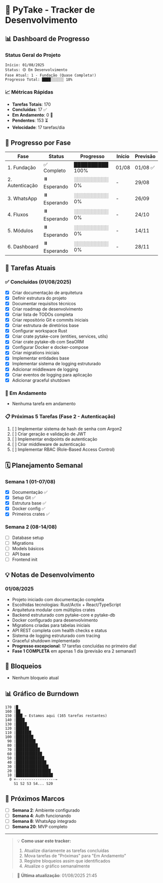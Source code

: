 # 🚀 PyTake - Tracker de Desenvolvimento

## 📊 Dashboard de Progresso

### Status Geral do Projeto
```
Início: 01/08/2025
Status: 🟡 Em Desenvolvimento
Fase Atual: 1 - Fundação (Quase Completa!)
Progresso Total: ████░░░░░░ 18%
```

### 📈 Métricas Rápidas
- **Tarefas Totais**: 170
- **Concluídas**: 17 ✅
- **Em Andamento**: 0 🔄
- **Pendentes**: 153 ⏳
- **Velocidade**: 17 tarefas/dia

## 🎯 Progresso por Fase

| Fase | Status | Progresso | Início | Previsão |
|------|--------|-----------|---------|----------|
| 1. Fundação | ✅ Completo | ██████████ 100% | 01/08 | 01/08 ✅ |
| 2. Autenticação | ⏸️ Esperando | ░░░░░░░░░░ 0% | - | 29/08 |
| 3. WhatsApp | ⏸️ Esperando | ░░░░░░░░░░ 0% | - | 26/09 |
| 4. Fluxos | ⏸️ Esperando | ░░░░░░░░░░ 0% | - | 24/10 |
| 5. Módulos | ⏸️ Esperando | ░░░░░░░░░░ 0% | - | 14/11 |
| 6. Dashboard | ⏸️ Esperando | ░░░░░░░░░░ 0% | - | 28/11 |

## 📝 Tarefas Atuais

### ✅ Concluídas (01/08/2025)
- [x] Criar documentação de arquitetura
- [x] Definir estrutura do projeto  
- [x] Documentar requisitos técnicos
- [x] Criar roadmap de desenvolvimento
- [x] Criar lista de TODOs completa
- [x] Criar repositório Git e commits iniciais
- [x] Criar estrutura de diretórios base
- [x] Configurar workspace Rust
- [x] Criar crate pytake-core (entities, services, utils)
- [x] Criar crate pytake-db com SeaORM
- [x] Configurar Docker e docker-compose
- [x] Criar migrations iniciais
- [x] Implementar entidades base
- [x] Implementar sistema de logging estruturado
- [x] Adicionar middleware de logging
- [x] Criar eventos de logging para aplicação
- [x] Adicionar graceful shutdown

### 🔄 Em Andamento
- Nenhuma tarefa em andamento

### 📋 Próximas 5 Tarefas (Fase 2 - Autenticação)
1. [ ] Implementar sistema de hash de senha com Argon2
2. [ ] Criar geração e validação de JWT
3. [ ] Implementar endpoints de autenticação
4. [ ] Criar middleware de autenticação
5. [ ] Implementar RBAC (Role-Based Access Control)

## 🗓️ Planejamento Semanal

### Semana 1 (01-07/08)
- [x] Documentação ✅
- [x] Setup Git ✅
- [x] Estrutura base ✅
- [x] Docker config ✅
- [x] Primeiros crates ✅

### Semana 2 (08-14/08)  
- [ ] Database setup
- [ ] Migrations
- [ ] Models básicos
- [ ] API base
- [ ] Frontend init

## 💡 Notas de Desenvolvimento

### 01/08/2025
- Projeto iniciado com documentação completa
- Escolhidas tecnologias: Rust/Actix + React/TypeScript
- Arquitetura modular com múltiplos crates
- Backend estruturado com pytake-core e pytake-db
- Docker configurado para desenvolvimento
- Migrations criadas para tabelas iniciais
- API REST completa com health checks e status
- Sistema de logging estruturado com tracing
- Graceful shutdown implementado
- **Progresso excepcional**: 17 tarefas concluídas no primeiro dia!
- **Fase 1 COMPLETA** em apenas 1 dia (previsão era 2 semanas!)

## 🚨 Bloqueios
- Nenhum bloqueio atual

## 📊 Gráfico de Burndown
```
170 |█
160 |██
150 |███ ← Estamos aqui (165 tarefas restantes)
140 |████
130 |█████
120 |██████
110 |███████
100 |████████
 90 |█████████
 80 |██████████
 70 |███████████
 60 |████████████
 50 |█████████████
 40 |██████████████
 30 |███████████████
 20 |████████████████
 10 |█████████████████
  0 +------------------→
    S1 S2 S3 S4... S20
```

## 🏁 Próximos Marcos
- [ ] **Semana 2**: Ambiente configurado
- [ ] **Semana 4**: Auth funcionando
- [ ] **Semana 8**: WhatsApp integrado
- [ ] **Semana 20**: MVP completo

---

> 💡 **Como usar este tracker:**
> 1. Atualize diariamente as tarefas concluídas
> 2. Mova tarefas de "Próximas" para "Em Andamento"
> 3. Registre bloqueios assim que identificados
> 4. Atualize o gráfico semanalmente

> 📅 **Última atualização**: 01/08/2025 21:45